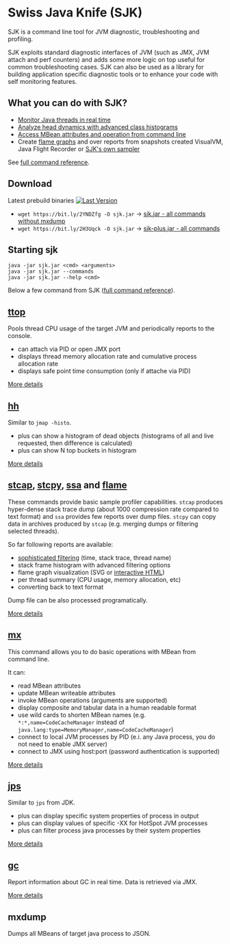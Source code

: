 Swiss Java Knife (SJK)
=========
<!-- [![Build Status](https://travis-ci.org/aragozin/jvm-tools.png?branch=master)](https://travis-ci.org/aragozin/jvm-tools) -->

SJK is a command line tool for JVM diagnostic, troubleshooting and profiling.

SJK exploits standard diagnostic interfaces of JVM (such as JMX, JVM attach and perf counters) and adds some more logic on top 
useful for common troubleshooting cases. SJK can also be used as a library for building application specific diagnostic tools
or to enhance your code with self monitoring features.

What you can do with SJK?
----

 - [Monitor Java threads in real time][ttop]
 - [Analyze head dynamics with advanced class histograms][hh]
 - [Access MBean attributes and operation from command line][mx]
 - Create [flame graphs][html-flame] and over reports from snapshots created VisualVM, Java Flight Recorder or [SJK's own sampler][stcap]
 
See [full command reference](sjk-core/COMMANDS.md).

Download
----

Latest prebuild binaries [![Last Version](https://img.shields.io/maven-central/v/org.gridkit.jvmtool/sjk.svg)](https://search.maven.org/#search%7Cga%7C1%7Cg%3A%22org.gridkit.jvmtool%22)
- `wget https://bit.ly/2YNDZfg -O sjk.jar` -> [sjk.jar - all commands without mxdump](https://repository.sonatype.org/service/local/artifact/maven/redirect?r=central-proxy&g=org.gridkit.jvmtool&a=sjk&v=LATEST)
- `wget https://bit.ly/2H3Uqck -O sjk.jar` -> [sjk-plus.jar - all commands](https://repository.sonatype.org/service/local/artifact/maven/redirect?r=central-proxy&g=org.gridkit.jvmtool&a=sjk-plus&v=LATEST) 

Starting sjk
----

    java -jar sjk.jar <cmd> <arguments>
    java -jar sjk.jar --commands
    java -jar sjk.jar --help <cmd>

Below a few command from SJK ([full command reference](sjk-core/COMMANDS.md)).

[ttop]
----

Pools thread CPU usage of the target JVM and periodically reports to the console.

 - can attach via PID or open JMX port
 - displays thread memory allocation rate and cumulative process allocation rate
 - displays safe point time consumption (only if attache via PID)

[More details][ttop]

[hh]
----

Similar to `jmap -histo`.

 - plus can show a histogram of dead objects (histograms of all and live requested, then difference is calculated)
 - plus can show N top buckets in histogram

[More details][hh]

[stcap], [stcpy], [ssa] and [flame]
----

These commands provide basic sample profiler capabilities. `stcap` produces hyper-dense stack trace dump 
(about 1000 compression rate compared to text format) and `ssa` provides few reports over dump files.
`stcpy` can copy data in archives produced by `stcap` (e.g. merging dumps or filtering selected threads).

So far following reports are available:

 - [sophisticated filtering] (time, stack trace, thread name)
 - stack frame histogram with advanced filtering options
 - flame graph visualization (SVG or [interactive HTML][html-flame])
 - per thread summary (CPU usage, memory allocation, etc)
 - converting back to text format

Dump file can be also processed programatically.

[More details][ssa]

[mx]
-----

This command allows you to do basic operations with MBean from command line.

It can:

 - read MBean attributes
 - update MBean writeable attributes
 - invoke MBean operations (arguments are supported)
 - display composite and tabular data in a human readable format
 - use wild cards to shorten MBean names (e.g. `*:*,name=CodeCacheManager` instead of `java.lang:type=MemoryManager,name=CodeCacheManager`)
 - connect to local JVM processes by PID (e.i. any Java process, you do not need to enable JMX server)
 - connect to JMX using host:port (password authentication is supported)

[More details][mx]

[jps]
----

Similar to `jps` from JDK. 

- plus can display specific system properties of process in output
- plus can display values of specific -XX for HotSpot JVM processes 
- plus can filter process java processes by their system properties
 
[More details][jps]

[gc]
-----

Report information about GC in real time. Data is retrieved via JMX.

[More details][gc]

mxdump
-----

Dumps all MBeans of target java process to JSON.

 [ttop]: sjk-core/docs/TTOP.md
 [jps]: sjk-core/docs/JPS.md
 [hh]: sjk-core/docs/HH.md
 [gc]: sjk-core/docs/GC.md
 [mx]: sjk-core/docs/MX.md
 [stcap]: sjk-core/docs/STCAP.md
 [stcpy]: sjk-core/docs/STCPY.md
 [ssa]: sjk-core/docs/SSA.md
 [flame]: sjk-hflame/docs/FLAME.md
 [sophisticated filtering]: sjk-core/src/main/resources/org/gridkit/jvmtool/cmd/ssa-help.md
 [flame graphs]: http://blog.ragozin.info/2016/01/flame-graphs-vs-cold-numbers.html
 [html-flame]: sjk-hflame/docs/flame_graph_ui.md
